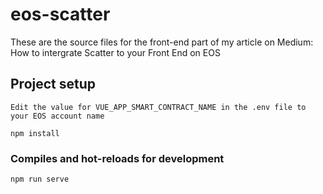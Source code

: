 # eos-scatter

These are the source files for the front-end part of my article on Medium: How to intergrate Scatter to your Front End on EOS

## Project setup

```
Edit the value for VUE_APP_SMART_CONTRACT_NAME in the .env file to your EOS account name

npm install
```

### Compiles and hot-reloads for development

```
npm run serve
```
